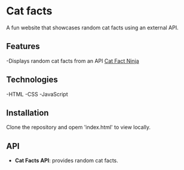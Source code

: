 # Cat facts
 A fun website that showcases random cat facts using an external API. 

## Features

-Displays random cat facts from an API [Cat Fact Ninja](https://catfact.ninja/fact)

## Technologies

-HTML
-CSS
-JavaScript

## Installation
Clone the repository and opem 'index.html' to view locally.

## API

- **Cat Facts API**: provides random cat facts.
